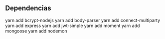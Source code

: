 

## Dependencias

yarn add bcrypt-nodejs
yarn add body-parser
yarn add connect-multiparty
yarn add express
yarn add jwt-simple
yarn add moment
yarn add mongoose
yarn add nodemon
